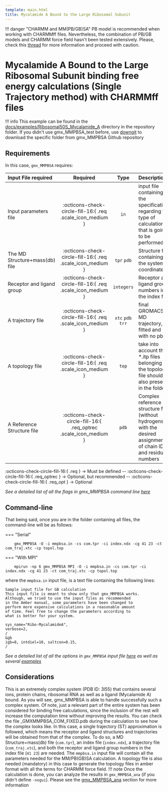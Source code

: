 ```yaml
---
template: main.html
title: Mycalamide A Bound to the Large Ribosomal Subunit
---
```


!!! danger "CHARMM and MM(PB/GB)SA"
    PB model is recommended when working with CHARMMff files. Nevertheless, the combination of PB/GB models and 
    CHARMM force field hasn't been tested extensively. Please, check this [thread][1] for more information and 
    proceed with caution.

# Mycalamide A Bound to the Large Ribosomal Subunit binding free energy calculations (Single Trajectory method) with CHARMMff files

!!! info
    This example can be found in the [docs/examples/Ribosomal50S_Mycalamide_A][6] directory in the repository folder. If you didn't 
    use gmx_MMPBSA_test before, use [downgit](https://downgit.github.io/#/home) to download the specific folder from 
    gmx_MMPBSA Github repository

## Requirements

In this case, `gmx_MMPBSA` requires:

| Input File required            | Required |           Type             | Description |
|:-------------------------------|:--------:|:--------------------------:|:-------------------------------------------------------------------------------------------------------------|
| Input parameters file          | :octicons-check-circle-fill-16:{ .req .scale_icon_medium } |           `in`             | input file containing all the specifications regarding the type of calculation that is going to be performed |
| The MD Structure+mass(db) file | :octicons-check-circle-fill-16:{ .req .scale_icon_medium } |    `tpr` `pdb`     | Structure file containing the system coordinates|
| Receptor and ligand group      | :octicons-check-circle-fill-16:{ .req .scale_icon_medium } |        `integers`          | Receptor and ligand group numbers in the index file |
| A trajectory file              | :octicons-check-circle-fill-16:{ .req .scale_icon_medium } | `xtc` `pdb` `trr` | final GROMACS MD trajectory, fitted and with no pbc.|
| A topology file                | :octicons-check-circle-fill-16:{ .req .scale_icon_medium } |           `top`            | take into account that *.itp files belonging to the topology file should be also present in the folder       |
| A Reference Structure file     | :octicons-check-circle-fill-16:{ .req_optrec .scale_icon_medium } |           `pdb`            |  Complex reference structure file (without hydrogens) with the desired assignment of chain ID and residue numbers       |
              
:octicons-check-circle-fill-16:{ .req } -> Must be defined -- :octicons-check-circle-fill-16:{ .req_optrec } -> 
Optional, but recommended -- :octicons-check-circle-fill-16:{ .req_opt } -> Optional

_See a detailed list of all the flags in gmx_MMPBSA command line [here][2]_

## Command-line
That being said, once you are in the folder containing all files, the command-line will be as follows:

=== "Serial"

        gmx_MMPBSA -O -i mmpbsa.in -cs com.tpr -ci index.ndx -cg 41 23 -ct com_traj.xtc -cp topol.top

=== "With MPI"

        mpirun -np 6 gmx_MMPBSA MPI -O -i mmpbsa.in -cs com.tpr -ci index.ndx -cg 41 23 -ct com_traj.xtc -cp topol.top

where the `mmpbsa.in` input file, is a text file containing the following lines:

``` linenums="1"
Sample input file for GB calculation
This input file is meant to show only that gmx_MMPBSA works. 
Although, we tried to use the input files as recommended
in the Amber manual, some parameters have been changed to 
perform more expensive calculations in a reasonable amount 
of time. Feel free to change the parameters according to 
what is better for your system.

sys_name="Ribo-MycalamideA",
verbose=2,
/
&gb
igb=8, intdiel=10, saltcon=0.15,
/
```

_See a detailed list of all the options in `gmx_MMPBSA` input file [here][3] as well as several [examples][4]_

## Considerations
This is an extremely complex system (PDB ID: 3I55) that contains several ions, protein chains, ribosomal RNA as 
well as a ligand (Mycalamide A) bound. As you will see, gmx_MMPBSA is able to handle successfully such a complex 
system. Of note, just a relevant part of the entire system has been considered for binding free calculations, 
since the inclusion of the rest will increase the computation time without improving the results. You can check 
the file _GMXMMPBSA_COM_FIXED.pdb during the calculation to see how the complex looks like. In this case, a single 
trajectory (ST) approximation is followed, which means the receptor and ligand structures and trajectories will 
be obtained from that of the complex. To do so, a MD Structure+mass(db) file (`com.tpr`), an index file (`index.ndx`), 
a trajectory file (`com_traj.xtc`), and both the receptor and ligand group numbers in the index file (`41 23`) are 
needed. The `mmpbsa.in` input file will contain all the parameters needed for the MM/PB(GB)SA calculation. A topology 
file is also needed (mandatory) in this case to generate the topology files in amber format with all the terms for 
CHARMM force field.
!!! note
    Once the calculation is done, you can analyze the results in `gmx_MMPBSA_ana` (if you didn't define `-nogui`). 
    Please see the [gmx_MMPBSA_ana][5] section for more information


  [1]: http://archive.ambermd.org/201508/0382.html 
  [2]: ../../gmx_MMPBSA_command-line.md#gmx_mmpbsa-command-line
  [3]: ../../input_file.md#the-input-file
  [4]: ../../input_file.md#sample-input-files
  [5]: ../../analyzer.md#gmx_mmpbsa_ana-the-analyzer-tool
  [6]: https://github.com/Valdes-Tresanco-MS/gmx_MMPBSA/tree/master/docs/examples/Ribosomal50S_Mycalamide_A
  [7]: ../gmx_MMPBSA_test.md#gmx_mmpbsa_test-command-line